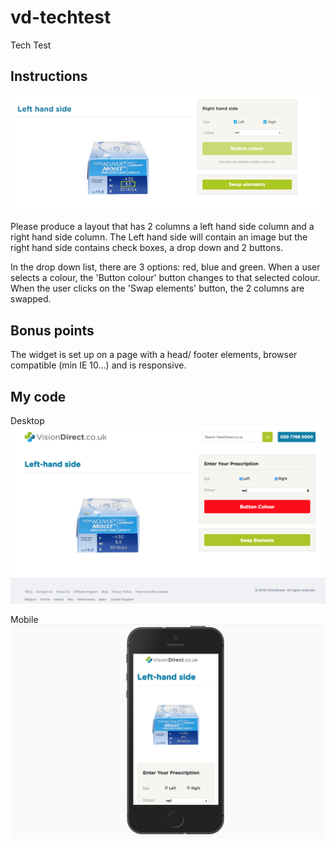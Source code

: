 # vd-techtest
Tech Test  

## Instructions  

![test](./img/test.png)

Please produce a layout that has 2 columns a left hand side column and a right hand side column. The Left hand side will contain an image but the right hand side contains check boxes, a drop down and 2 buttons.  

In the drop down list, there are 3 options: red, blue and green. When a user selects a colour, the 'Button colour' button changes to that selected colour. When the user clicks on the 'Swap elements' button, the 2 columns are swapped.   

## Bonus points  

The widget is set up on a page with a head/ footer elements, browser compatible (min IE 10...) and is responsive.  

## My code  

Desktop  
![desktop](./img/desktop_view.png)  

Mobile  
![mobile](./img/mobile_view.png)  
